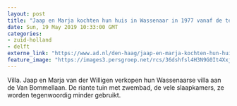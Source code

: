 ```yaml
---
layout: post
title: "Jaap en Marja kochten hun huis in Wassenaar in 1977 vanaf de tekentafel: ‘Het zwembad was een gouden zet'"
date: Sun, 19 May 2019 10:33:00 GMT
categories: 
- zuid-holland 
- delft 
externe_link: "https://www.ad.nl/den-haag/jaap-en-marja-kochten-hun-huis-in-wassenaar-in-1977-vanaf-de-tekentafel-het-zwembad-was-een-gouden-zet~aab55ae5/"
feature_image: "https://images3.persgroep.net/rcs/36dshfsl4H3N9G0It4XxjVJWJiI/diocontent/148213775/_fitwidth/400/?appId=21791a8992982cd8da851550a453bd7f&quality=0.7"
---
```


Villa. Jaap en Marja van der Willigen verkopen hun Wassenaarse villa aan de Van Bommellaan. De riante tuin met zwembad, de vele slaapkamers, ze worden tegenwoordig minder gebruikt.
